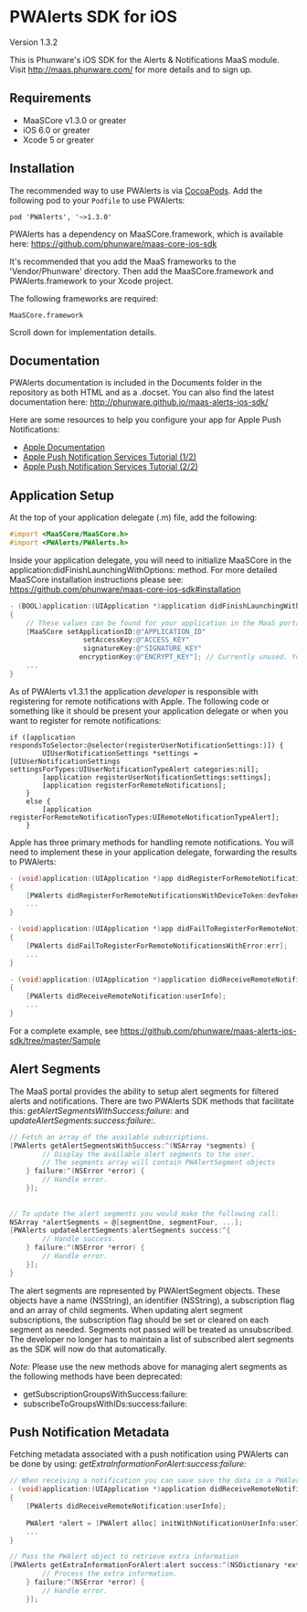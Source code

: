 PWAlerts SDK for iOS
==================

Version 1.3.2

This is Phunware's iOS SDK for the Alerts & Notifications MaaS module. Visit http://maas.phunware.com/ for more details and to sign up.



Requirements
------------

- MaaSCore v1.3.0 or greater
- iOS 6.0 or greater
- Xcode 5 or greater



Installation
------------

The recommended way to use PWAlerts is via [CocoaPods](http://cocoapods.org). Add the following pod to your `Podfile` to use PWAlerts:
````
pod 'PWAlerts', '~>1.3.0'
````

PWAlerts has a dependency on MaaSCore.framework, which is available here: https://github.com/phunware/maas-core-ios-sdk

It's recommended that you add the MaaS frameworks to the 'Vendor/Phunware' directory. Then add the MaaSCore.framework and PWAlerts.framework to your Xcode project.

The following frameworks are required:
````
MaaSCore.framework
````

Scroll down for implementation details.



Documentation
------------

PWAlerts documentation is included in the Documents folder in the repository as both HTML and as a .docset. You can also find the latest documentation here: http://phunware.github.io/maas-alerts-ios-sdk/

Here are some resources to help you configure your app for Apple Push Notifications:
- [Apple Documentation](https://developer.apple.com/library/ios/#documentation/NetworkingInternet/Conceptual/RemoteNotificationsPG/Introduction.html)
- [Apple Push Notification Services Tutorial (1/2)](http://www.raywenderlich.com/32960/apple-push-notification-services-in-ios-6-tutorial-part-1)
- [Apple Push Notification Services Tutorial (2/2)](http://www.raywenderlich.com/32963/apple-push-notification-services-in-ios-6-tutorial-part-2)



Application Setup
-----------------
At the top of your application delegate (.m) file, add the following:

````objective-c
#import <MaaSCore/MaaSCore.h>
#import <PWAlerts/PWAlerts.h>
````

Inside your application delegate, you will need to initialize MaaSCore in the application:didFinishLaunchingWithOptions: method. For more detailed MaaSCore installation instructions please see: https://github.com/phunware/maas-core-ios-sdk#installation

````objective-c
- (BOOL)application:(UIApplication *)application didFinishLaunchingWithOptions:(NSDictionary *)launchOptions
{
    // These values can be found for your application in the MaaS portal.
    [MaaSCore setApplicationID:@"APPLICATION_ID"
    			  setAccessKey:@"ACCESS_KEY"
                  signatureKey:@"SIGNATURE_KEY"
                 encryptionKey:@"ENCRYPT_KEY"]; // Currently unused. You can place any NSString value here.
    ...
}
````

As of PWAlerts v1.3.1 the application *developer* is responsible with registering for remote notifications with Apple. The following code or something like it should be present your application delegate or when you want to register for remote notifications:

```
if ([application respondsToSelector:@selector(registerUserNotificationSettings:)]) {
        UIUserNotificationSettings *settings = [UIUserNotificationSettings settingsForTypes:UIUserNotificationTypeAlert categories:nil];
        [application registerUserNotificationSettings:settings];
        [application registerForRemoteNotifications];
    }
    else {
        [application registerForRemoteNotificationTypes:UIRemoteNotificationTypeAlert];
    }
```

Apple has three primary methods for handling remote notifications. You will need to implement these in your application delegate, forwarding the results to PWAlerts:

````objective-c
- (void)application:(UIApplication *)app didRegisterForRemoteNotificationsWithDeviceToken:(NSData *)devToken
{
    [PWAlerts didRegisterForRemoteNotificationsWithDeviceToken:devToken];
    ...
}

- (void)application:(UIApplication *)app didFailToRegisterForRemoteNotificationsWithError:(NSError *)err
{
    [PWAlerts didFailToRegisterForRemoteNotificationsWithError:err];
    ...
}

- (void)application:(UIApplication *)application didReceiveRemoteNotification:(NSDictionary *)userInfo
{
    [PWAlerts didReceiveRemoteNotification:userInfo];
    ...
}
````

For a complete example, see https://github.com/phunware/maas-alerts-ios-sdk/tree/master/Sample



Alert Segments
--------------

The MaaS portal provides the ability to setup alert segments for filtered alerts and notifications. There are two PWAlerts SDK methods that facilitate this: *getAlertSegmentsWithSuccess:failure:* and *updateAlertSegments:success:failure:*.

````objective-c
// Fetch an array of the available subscriptions.
[PWAlerts getAlertSegmentsWithSuccess:^(NSArray *segments) {
        // Display the available alert segments to the user.
        // The segments array will contain PWAlertSegment objects
    } failure:^(NSError *error) {
		// Handle error.
    }];
    
    
// To update the alert segments you would make the following call:
NSArray *alertSegments = @[segmentOne, segmentFour, ...];
[PWAlerts updateAlertSegments:alertSegments success:^{
        // Handle success.
    } failure:^(NSError *error) {
        // Handle error.
    }];
}
````

The alert segments are represented by PWAlertSegment objects.  These objects have a name (NSString), an identifier (NSString), a subscription flag and an array of child segments.  When updating alert segment subscriptions, the subscription flag should be set or cleared on each segment as needed.  Segments not passed will be treated as unsubscribed.  The developer no longer has to maintain a list of subscribed alert segments as the SDK will now do that automatically.

*Note:* Please use the new methods above for managing alert segments as the following methods have been deprecated:
- getSubscriptionGroupsWithSuccess:failure:
- subscribeToGroupsWithIDs:success:failure:


Push Notification Metadata
--------

Fetching metadata associated with a push notification using PWAlerts can be done by using: *getExtraInformationForAlert:success:failure:* 

````objective-c
// When receiving a notification you can save save the data in a PWAlert object
- (void)application:(UIApplication *)application didReceiveRemoteNotification:(NSDictionary *)userInfo
{
    [PWAlerts didReceiveRemoteNotification:userInfo];
    
    PWAlert *alert = [PWAlert alloc] initWithNotificationUserInfo:userInfo];
    ...
}

// Pass the PWAlert object to retrieve extra information
[PWAlerts getExtraInformationForAlert:alert success:^(NSDictionary *extraInformation) {
        // Process the extra information.
    } failure:^(NSError *error) {
        // Handle error.
    }];
````
